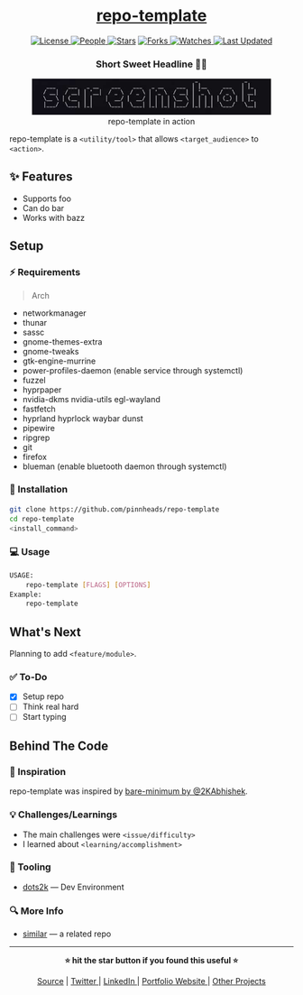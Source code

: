 <div align = "center">

<h1><a href="https://github.com/pinnheads/repo-template">repo-template</a></h1>

<a href="https://github.com/pinnheads/repo-template/blob/main/LICENSE">
<img alt="License" src="https://img.shields.io/github/license/pinnheads/repo-template?style=flat&color=eee&label="> </a>

<a href="https://github.com/pinnheads/repo-template/graphs/contributors">
<img alt="People" src="https://img.shields.io/github/contributors/pinnheads/repo-template?style=flat&color=ffaaf2&label=People"> </a>

<a href="https://github.com/pinnheads/repo-template/stargazers">
<img alt="Stars" src="https://img.shields.io/github/stars/pinnheads/repo-template?style=flat&color=98c379&label=Stars"></a>

<a href="https://github.com/pinnheads/repo-template/network/members">
<img alt="Forks" src="https://img.shields.io/github/forks/pinnheads/repo-template?style=flat&color=66a8e0&label=Forks"> </a>

<a href="https://github.com/pinnheads/repo-template/watchers">
<img alt="Watches" src="https://img.shields.io/github/watchers/pinnheads/repo-template?style=flat&color=f5d08b&label=Watches"> </a>

<a href="https://github.com/pinnheads/repo-template/pulse">
<img alt="Last Updated" src="https://img.shields.io/github/last-commit/pinnheads/repo-template?style=flat&color=e06c75&label="> </a>

<h3>Short Sweet Headline 🎇🎉</h3>

<figure>
  <img src="images/screenshot.png" alt="repo-template in action">
  <br/>
  <figcaption>repo-template in action</figcaption>
</figure>

</div>

repo-template is a `<utility/tool>` that allows `<target_audience>` to `<action>`.

## ✨ Features

-   Supports foo
-   Can do bar
-   Works with bazz

## Setup

### ⚡ Requirements

> Arch
- networkmanager
- thunar
- sassc
- gnome-themes-extra
- gnome-tweaks
- gtk-engine-murrine
- power-profiles-daemon (enable service through systemctl)
- fuzzel
- hyprpaper
- nvidia-dkms nvidia-utils egl-wayland
- fastfetch
- hyprland hyprlock waybar dunst
- pipewire
- ripgrep
- git
- firefox
- blueman (enable bluetooth daemon through systemctl)

### 🚀 Installation

```bash
git clone https://github.com/pinnheads/repo-template
cd repo-template
<install_command>
```

### 💻 Usage

```bash
USAGE:
    repo-template [FLAGS] [OPTIONS]
Example:
    repo-template
```

## What's Next

Planning to add `<feature/module>`.

### ✅ To-Do

-   [x] Setup repo
-   [ ] Think real hard
-   [ ] Start typing

## Behind The Code

### 🌈 Inspiration

repo-template was inspired by [bare-minimum by @2KAbhishek](https://github.com/2KAbhishek/bare-minimum).

### 💡 Challenges/Learnings

-   The main challenges were `<issue/difficulty>`
-   I learned about `<learning/accomplishment>`

### 🧰 Tooling

-   [dots2k](https://github.com/pinnheads/dots2k) — Dev Environment


### 🔍 More Info

-   [similar](https://github.com/2KAbhishek/bare-minimum) — a related repo

<hr>

<div align="center">

<strong>⭐ hit the star button if you found this useful ⭐</strong><br>

<a href="https://github.com/pinnheads/repo-template">Source</a>
| <a href="https://twitter.com/utsavdeep01" target="_blank">Twitter </a>
| <a href="https://linkedin.com/in/utsavdeep" target="_blank">LinkedIn </a>
| <a href="https://utsavdeep.com" target="_blank">Portfolio Website </a>
| <a href="https://utsavdeep.com/project" target="_blank">Other Projects </a>

</div>

